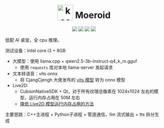 <div align="center" style="padding-top: 10px">
        <h1>
            <img src="./Resources/16x16.ico" alt="koe" width="50px" height="50px" style="vertical-align: bottom">
            Moeroid
        </h1>
    
![](https://img.shields.io/badge/Qt-41CD52?logo=qt&logoColor=white)
![](https://img.shields.io/badge/OpenGL-5586A4?logo=opengl&logoColor=white&style=flat)
![](https://img.shields.io/badge/C++-00599C?logo=c%2B%2B)
![](https://img.shields.io/badge/CMake-064F8C?logo=cmake)
</div>



低配 AI 桌宠，全 cpu 推理。

测试设备：Intel core i3 + 8GB

* 大模型：使用 llama.cpp + qwen2.5-3b-instruct-q4_k_m.gguf
    * 使用 `requests` 库对本地 llama-server 发起请求
* 文本转语音：vits onnx
    * 将 CjangCjengh 大佬发布的 [vits 模型](https://sjtueducn-my.sharepoint.com/:u:/g/personal/cjang_cjengh_sjtu_edu_cn/EQ0IKHchgzZAt0E6GryW17EBsIlIkmby6BcO9FtoODjwNQ?e=5uzWtj) 转为 onnx 模型
* Live2D: 
    * CubismNativeSDK + Qt，对于所有纹理总像素在 1024x1024 左右的模型，运行内存占用在 50M 左右
    * [降低 Live2D 模型运行内存占用的方法](https://github.com/Arkueid/live2d-py/issues/47)


主要思路：C++主进程 + Python子进程 + 管道通信，llm 流式输出 + tts 拆分生成
